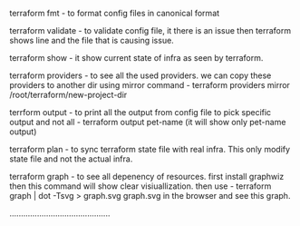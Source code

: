 terraform fmt - to format config files in canonical format

terraform validate - to validate config file, it there is an issue then terraform shows line and the file that is causing issue.

terraform show - it show current state of infra as seen by terraform.

terraform providers - to see all the used providers.
we can copy these providers to another dir using mirror command - 
terraform providers mirror  /root/terraform/new-project-dir

terrform output - to print all the output from config file
to pick specific output and not all - terraform output pet-name (it will show only pet-name output)

terraform plan - to sync terraform state file with real infra. This only modify state file and not the actual infra.

terraform graph - to see all depenency of resources.
first install graphwiz then this command will show clear visiuallization. 
then use - 
terraform graph | dot -Tsvg > graph.svg
graph.svg in the browser and see this graph.

............................................





